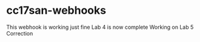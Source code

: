 # cc17san-webhooks

This webhook is working just fine
Lab 4 is now complete
Working on Lab 5
Correction
